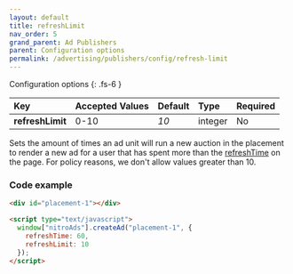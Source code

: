 ```yaml
---
layout: default
title: refreshLimit
nav_order: 5
grand_parent: Ad Publishers
parent: Configuration options
permalink: /advertising/publishers/config/refresh-limit
---
```


Configuration options
{: .fs-6 }

| Key              | Accepted Values | Default | Type    | Required |
| :--------------- | :-------------- | :------ | :------ | :------- |
| **refreshLimit** | 0-10            | _10_    | integer | No       |

Sets the amount of times an ad unit will run a new auction in the placement to render a new ad for a user that has spent more than the [refreshTime](/advertising/publishers/config/refresh-time) on the page. For policy reasons, we don't allow values greater than 10.

### Code example

```html
<div id="placement-1"></div>

<script type="text/javascript">
  window["nitroAds"].createAd("placement-1", {
    refreshTime: 60,
    refreshLimit: 10
  });
</script>
```
